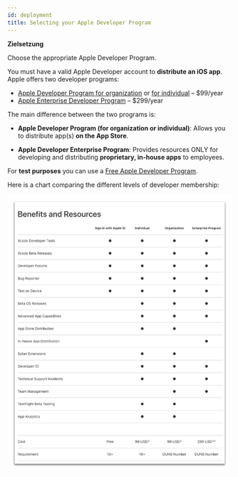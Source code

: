 ```yaml
---
id: deployment
title: Selecting your Apple Developer Program
---
```

<div class = "objectives"> 

**Zielsetzung**

Choose the appropriate Apple Developer Program.</div> 

You must have a valid Apple Developer account to **distribute an iOS app**. Apple offers two developer programs:

* [Apple Developer Program for organization](register-apple-developer-program-organization.html) or [for individual](register-apple-developer-program-individual.html) – $99/year 
* [Apple Enterprise Developer Program](register-apple-developer-enterprise-program.html) – $299/year

The main difference between the two programs is:

* **Apple Developer Program (for organization or individual)**: Allows you to distribute app(s) **on the App Store**.

* **Apple Developer Enterprise Program**: Provides resources ONLY for developing and distributing **proprietary, in-house apps** to employees.

For **test purposes** you can use a [Free Apple Developer Program](free-developer-account.html).

Here is a chart comparing the different levels of developer membership:

![Developer membership levels](assets/test-build/FreeTestingAppleDeveloperAccount.png)